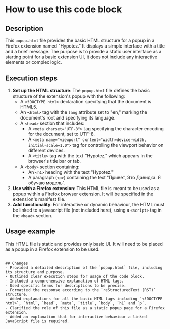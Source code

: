 How to use this code block
=========================================================================================

Description
-------------------------
This `popup.html` file provides the basic HTML structure for a popup in a Firefox extension named "Hypotez." It displays a simple interface with a title and a brief message. The purpose is to provide a static user interface as a starting point for a basic extension UI, it does not include any interactive elements or complex logic.

Execution steps
-------------------------
1.  **Set up the HTML structure**: The `popup.html` file defines the basic structure of the extension's popup with the following:
    -   A `<!DOCTYPE html>` declaration specifying that the document is HTML5.
    -   An `<html>` tag with the `lang` attribute set to "en," marking the document's root and specifying its language.
    -   A `<head>` section that includes:
        -   A `<meta charset="UTF-8">` tag specifying the character encoding for the document, set to UTF-8.
        -   A `<meta name="viewport" content="width=device-width, initial-scale=1.0">` tag for controlling the viewport behavior on different devices.
        -   A `<title>` tag with the text "Hypotez," which appears in the browser's title bar or tab.
    -   A `<body>` section containing:
        -   An `<h1>` heading with the text "Hypotez."
        - A paragraph (`<p>`) containing the text "Привет, Это Давидка. Я обучаю модель".
2.  **Use with a Firefox extension**: This HTML file is meant to be used as a popup within a Firefox browser extension. It will be specified in the extension's manifest file.
3. **Add functionality**: For interactive or dynamic behaviour, the HTML must be linked to a javascript file (not included here), using a `<script>` tag in the `<head>` section.

Usage example
-------------------------
This HTML file is static and provides only basic UI. It will need to be placed as a popup in a Firefox extension to be used.
```

## Changes
- Provided a detailed description of the `popup.html` file, including its structure and purpose.
- Outlined clear execution steps for usage of the code block.
- Included a comprehensive explanation of HTML tags.
- Used specific terms for descriptions to be precise.
- Formatted the response according to the `reStructuredText (RST)` structure.
- Added explanations for all the basic HTML tags including `<!DOCTYPE html>`, `html`, `head`, `meta`, `title`, `body`, `h1` and `p`.
- Clarified the role of this file as a static popup page for a Firefox extension.
- Added an explanation that for interactive behaviour a linked JavaScript file is required.